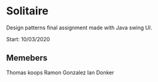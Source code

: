 # Solitaire

Design patterns final assignment made with Java swing UI.

Start: 10/03/2020

## Memebers

Thomas koops
Ramon Gonzalez
Ian Donker
